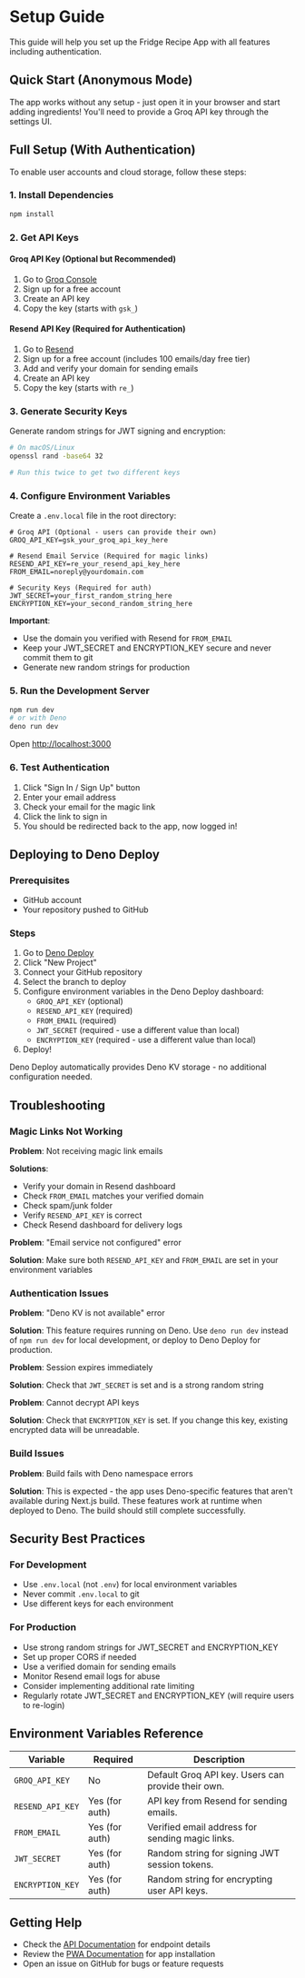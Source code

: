 # Setup Guide

This guide will help you set up the Fridge Recipe App with all features including authentication.

## Quick Start (Anonymous Mode)

The app works without any setup - just open it in your browser and start adding ingredients! You'll need to provide a Groq API key through the settings UI.

## Full Setup (With Authentication)

To enable user accounts and cloud storage, follow these steps:

### 1. Install Dependencies

```bash
npm install
```

### 2. Get API Keys

#### Groq API Key (Optional but Recommended)
1. Go to [Groq Console](https://console.groq.com/keys)
2. Sign up for a free account
3. Create an API key
4. Copy the key (starts with `gsk_`)

#### Resend API Key (Required for Authentication)
1. Go to [Resend](https://resend.com)
2. Sign up for a free account (includes 100 emails/day free tier)
3. Add and verify your domain for sending emails
4. Create an API key
5. Copy the key (starts with `re_`)

### 3. Generate Security Keys

Generate random strings for JWT signing and encryption:

```bash
# On macOS/Linux
openssl rand -base64 32

# Run this twice to get two different keys
```

### 4. Configure Environment Variables

Create a `.env.local` file in the root directory:

```env
# Groq API (Optional - users can provide their own)
GROQ_API_KEY=gsk_your_groq_api_key_here

# Resend Email Service (Required for magic links)
RESEND_API_KEY=re_your_resend_api_key_here
FROM_EMAIL=noreply@yourdomain.com

# Security Keys (Required for auth)
JWT_SECRET=your_first_random_string_here
ENCRYPTION_KEY=your_second_random_string_here
```

**Important**: 
- Use the domain you verified with Resend for `FROM_EMAIL`
- Keep your JWT_SECRET and ENCRYPTION_KEY secure and never commit them to git
- Generate new random strings for production

### 5. Run the Development Server

```bash
npm run dev
# or with Deno
deno run dev
```

Open [http://localhost:3000](http://localhost:3000)

### 6. Test Authentication

1. Click "Sign In / Sign Up" button
2. Enter your email address
3. Check your email for the magic link
4. Click the link to sign in
5. You should be redirected back to the app, now logged in!

## Deploying to Deno Deploy

### Prerequisites
- GitHub account
- Your repository pushed to GitHub

### Steps

1. Go to [Deno Deploy](https://dash.deno.com)
2. Click "New Project"
3. Connect your GitHub repository
4. Select the branch to deploy
5. Configure environment variables in the Deno Deploy dashboard:
   - `GROQ_API_KEY` (optional)
   - `RESEND_API_KEY` (required)
   - `FROM_EMAIL` (required)
   - `JWT_SECRET` (required - use a different value than local)
   - `ENCRYPTION_KEY` (required - use a different value than local)
6. Deploy!

Deno Deploy automatically provides Deno KV storage - no additional configuration needed.

## Troubleshooting

### Magic Links Not Working

**Problem**: Not receiving magic link emails

**Solutions**:
- Verify your domain in Resend dashboard
- Check `FROM_EMAIL` matches your verified domain
- Check spam/junk folder
- Verify `RESEND_API_KEY` is correct
- Check Resend dashboard for delivery logs

**Problem**: "Email service not configured" error

**Solution**: Make sure both `RESEND_API_KEY` and `FROM_EMAIL` are set in your environment variables

### Authentication Issues

**Problem**: "Deno KV is not available" error

**Solution**: This feature requires running on Deno. Use `deno run dev` instead of `npm run dev` for local development, or deploy to Deno Deploy for production.

**Problem**: Session expires immediately

**Solution**: Check that `JWT_SECRET` is set and is a strong random string

**Problem**: Cannot decrypt API keys

**Solution**: Check that `ENCRYPTION_KEY` is set. If you change this key, existing encrypted data will be unreadable.

### Build Issues

**Problem**: Build fails with Deno namespace errors

**Solution**: This is expected - the app uses Deno-specific features that aren't available during Next.js build. These features work at runtime when deployed to Deno. The build should still complete successfully.

## Security Best Practices

### For Development
- Use `.env.local` (not `.env`) for local environment variables
- Never commit `.env.local` to git
- Use different keys for each environment

### For Production
- Use strong random strings for JWT_SECRET and ENCRYPTION_KEY
- Set up proper CORS if needed
- Use a verified domain for sending emails
- Monitor Resend email logs for abuse
- Consider implementing additional rate limiting
- Regularly rotate JWT_SECRET and ENCRYPTION_KEY (will require users to re-login)

## Environment Variables Reference

| Variable | Required | Description |
|----------|----------|-------------|
| `GROQ_API_KEY` | No | Default Groq API key. Users can provide their own. |
| `RESEND_API_KEY` | Yes (for auth) | API key from Resend for sending emails. |
| `FROM_EMAIL` | Yes (for auth) | Verified email address for sending magic links. |
| `JWT_SECRET` | Yes (for auth) | Random string for signing JWT session tokens. |
| `ENCRYPTION_KEY` | Yes (for auth) | Random string for encrypting user API keys. |

## Getting Help

- Check the [API Documentation](./API.md) for endpoint details
- Review the [PWA Documentation](./PWA.md) for app installation
- Open an issue on GitHub for bugs or feature requests
